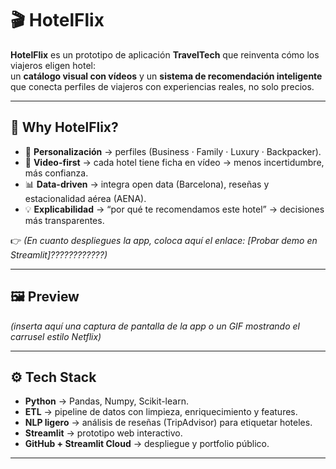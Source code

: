 # 🎬 HotelFlix

**HotelFlix** es un prototipo de aplicación **TravelTech** que reinventa cómo los viajeros eligen hotel:  
un **catálogo visual con vídeos** y un **sistema de recomendación inteligente** que conecta perfiles de viajeros con experiencias reales, no solo precios.

---

## 🚀 Why HotelFlix?
- 🎯 **Personalización** → perfiles (Business · Family · Luxury · Backpacker).  
- 🎥 **Video-first** → cada hotel tiene ficha en vídeo → menos incertidumbre, más confianza.  
- 📊 **Data-driven** → integra open data (Barcelona), reseñas y estacionalidad aérea (AENA).  
- 💡 **Explicabilidad** → “por qué te recomendamos este hotel” → decisiones más transparentes.  

👉 *(En cuanto despliegues la app, coloca aquí el enlace: [Probar demo en Streamlit]????????????)*  

---

## 🖼️ Preview
*(inserta aquí una captura de pantalla de la app o un GIF mostrando el carrusel estilo Netflix)*

---

## ⚙️ Tech Stack
- **Python** → Pandas, Numpy, Scikit-learn.  
- **ETL** → pipeline de datos con limpieza, enriquecimiento y features.  
- **NLP ligero** → análisis de reseñas (TripAdvisor) para etiquetar hoteles.  
- **Streamlit** → prototipo web interactivo.  
- **GitHub + Streamlit Cloud** → despliegue y portfolio público.  

---
